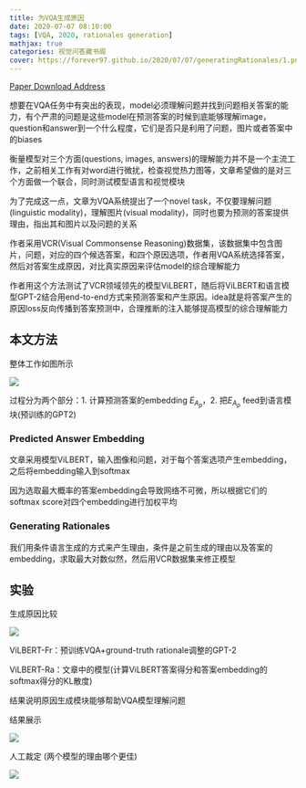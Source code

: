 ```yaml
---
title: 为VQA生成原因
date: 2020-07-07 08:10:00
tags: [VQA, 2020, rationales generation]
mathjax: true
categories: 视觉问答藏书阁
cover: https://forever97.github.io/2020/07/07/generatingRationales/1.png
---
```

[Paper Download Address](https://arxiv.org/abs/2004.02032)

想要在VQA任务中有突出的表现，model必须理解问题并找到问题相关答案的能力，有个严肃的问题是这些model在预测答案的时候到底能够理解image，question和answer到一个什么程度，它们是否只是利用了问题，图片或者答案中的biases

衡量模型对三个方面(questions, images, answers)的理解能力并不是一个主流工作，之前相关工作有对word进行微扰，检查视觉热力图等，文章希望做的是对三个方面做一个联合，同时测试模型语言和视觉模块

为了完成这一点，文章为VQA系统提出了一个novel task，不仅要理解问题(linguistic modality)，理解图片(visual modality)，同时也要为预测的答案提供理由，指出其和图片以及问题的关系

作者采用VCR(Visual Commonsense Reasoning)数据集，该数据集中包含图片，问题，对应的四个候选答案，和四个原因选项，作者用VQA系统选择答案，然后对答案生成原因，对比真实原因来评估model的综合理解能力

作者用这个方法测试了VCR领域领先的模型ViLBERT，随后将ViLBERT和语言模型GPT-2结合用end-to-end方式来预测答案和产生原因。idea就是将答案产生的原因loss反向传播到答案预测中，合理推断的注入能够提高模型的综合理解能力

## 本文方法

整体工作如图所示

![](1.png)

过程分为两个部分：1. 计算预测答案的embedding $E_{A_p}$，2. 把$E_{A_p}$ feed到语言模块(预训练的GPT2)

### Predicted Answer Embedding

文章采用模型ViLBERT，输入图像和问题，对于每个答案选项产生embedding，之后将embedding输入到softmax

因为选取最大概率的答案embedding会导致网络不可微，所以根据它们的softmax score对四个embedding进行加权平均

### Generating Rationales

我们用条件语言生成的方式来产生理由，条件是之前生成的理由以及答案的embedding，求取最大对数似然，然后用VCR数据集来修正模型

## 实验

生成原因比较

![](2.png)

ViLBERT-Fr：预训练VQA+ground-truth rationale调整的GPT-2

ViLBERT-Ra：文章中的模型(计算ViLBERT答案得分和答案embedding的softmax得分的KL散度)

结果说明原因生成模块能够帮助VQA模型理解问题

结果展示

![](3.png)

人工裁定 (两个模型的理由哪个更佳)

![](4.png)
